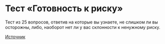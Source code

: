 # Тест «Готовность к риску»

Тест из 25 вопросов, ответив на которые вы узнаете, не слишком ли вы 
осторожны, либо, наоборот нет ли у вас склонности к ненужному риску.


[Источник](ttp://www.psylist.net/praktikum/38.htm)
